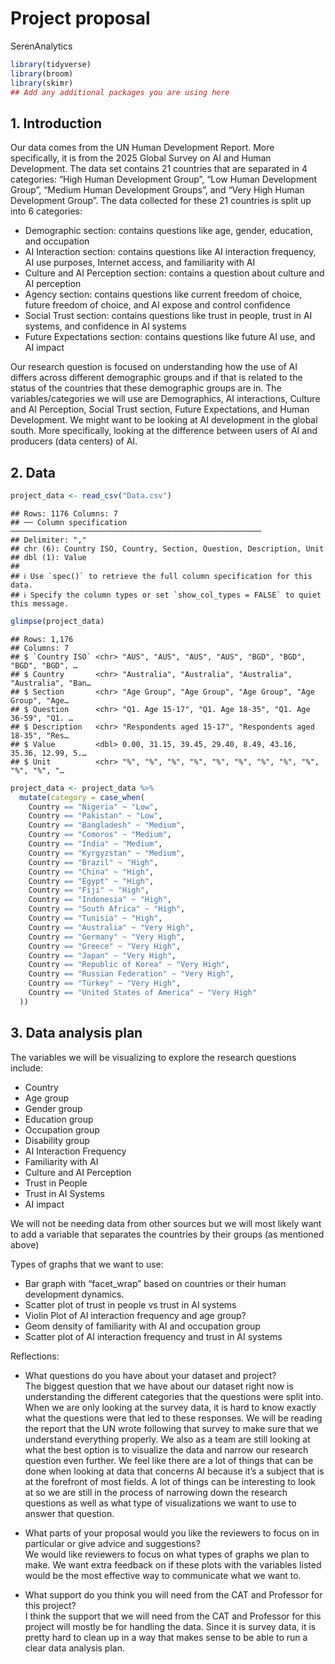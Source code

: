 Project proposal
================
SerenAnalytics

``` r
library(tidyverse)
library(broom)
library(skimr)
## Add any additional packages you are using here
```

## 1. Introduction

Our data comes from the UN Human Development Report. More specifically,
it is from the 2025 Global Survey on AI and Human Development. The data
set contains 21 countries that are separated in 4 categories: “High
Human Development Group”, “Low Human Development Group”, “Medium Human
Development Groups”, and “Very High Human Development Group”. The data
collected for these 21 countries is split up into 6 categories:  
- Demographic section: contains questions like age, gender, education,
and occupation  
- AI Interaction section: contains questions like AI interaction
frequency, AI use purposes, Internet access, and familiarity with AI  
- Culture and AI Perception section: contains a question about culture
and AI perception  
- Agency section: contains questions like current freedom of choice,
future freedom of choice, and AI expose and control confidence  
- Social Trust section: contains questions like trust in people, trust
in AI systems, and confidence in AI systems  
- Future Expectations section: contains questions like future AI use,
and AI impact

Our research question is focused on understanding how the use of AI
differs across different demographic groups and if that is related to
the status of the countries that these demographic groups are in. The
variables/categories we will use are Demographics, AI interactions,
Culture and AI Perception, Social Trust section, Future Expectations,
and Human Development. We might want to be looking at AI development in
the global south. More specifically, looking at the difference between
users of AI and producers (data centers) of AI.

## 2. Data

``` r
project_data <- read_csv("Data.csv")
```

    ## Rows: 1176 Columns: 7
    ## ── Column specification ────────────────────────────────────────────────────────
    ## Delimiter: ","
    ## chr (6): Country ISO, Country, Section, Question, Description, Unit
    ## dbl (1): Value
    ## 
    ## ℹ Use `spec()` to retrieve the full column specification for this data.
    ## ℹ Specify the column types or set `show_col_types = FALSE` to quiet this message.

``` r
glimpse(project_data)
```

    ## Rows: 1,176
    ## Columns: 7
    ## $ `Country ISO` <chr> "AUS", "AUS", "AUS", "AUS", "BGD", "BGD", "BGD", "BGD", …
    ## $ Country       <chr> "Australia", "Australia", "Australia", "Australia", "Ban…
    ## $ Section       <chr> "Age Group", "Age Group", "Age Group", "Age Group", "Age…
    ## $ Question      <chr> "Q1. Age 15-17", "Q1. Age 18-35", "Q1. Age 36-59", "Q1. …
    ## $ Description   <chr> "Respondents aged 15-17", "Respondents aged 18-35", "Res…
    ## $ Value         <dbl> 0.00, 31.15, 39.45, 29.40, 8.49, 43.16, 35.36, 12.99, 5.…
    ## $ Unit          <chr> "%", "%", "%", "%", "%", "%", "%", "%", "%", "%", "%", "…

``` r
project_data <- project_data %>%
  mutate(category = case_when(
    Country == "Nigeria" ~ "Low",
    Country == "Pakistan" ~ "Low",
    Country == "Bangladesh" ~ "Medium",
    Country == "Comoros" ~ "Medium",
    Country == "India" ~ "Medium",
    Country == "Kyrgyzstan" ~ "Medium",
    Country == "Brazil" ~ "High",
    Country == "China" ~ "High",
    Country == "Egypt" ~ "High",
    Country == "Fiji" ~ "High",
    Country == "Indonesia" ~ "High",
    Country == "South Africa" ~ "High",
    Country == "Tunisia" ~ "High",
    Country == "Australia" ~ "Very High",
    Country == "Germany" ~ "Very High",
    Country == "Greece" ~ "Very High",
    Country == "Japan" ~ "Very High",
    Country == "Republic of Korea" ~ "Very High",
    Country == "Russian Federation" ~ "Very High",
    Country == "Türkey" ~ "Very High",
    Country == "United States of America" ~ "Very High"
  ))
```

## 3. Data analysis plan

The variables we will be visualizing to explore the research questions
include:  
- Country  
- Age group  
- Gender group  
- Education group  
- Occupation group  
- Disability group  
- AI Interaction Frequency  
- Familiarity with AI  
- Culture and AI Perception  
- Trust in People  
- Trust in AI Systems  
- AI impact

We will not be needing data from other sources but we will most likely
want to add a variable that separates the countries by their groups (as
mentioned above)

Types of graphs that we want to use:  
- Bar graph with “facet_wrap” based on countries or their human
development dynamics.  
- Scatter plot of trust in people vs trust in AI systems  
- Violin Plot of AI interaction frequency and age group?  
- Geom density of familiarity with AI and occupation group  
- Scatter plot of AI interaction frequency and trust in AI systems

Reflections:  
- What questions do you have about your dataset and project?  
The biggest question that we have about our dataset right now is
understanding the different categories that the questions were split
into. When we are only looking at the survey data, it is hard to know
exactly what the questions were that led to these responses. We will be
reading the report that the UN wrote following that survey to make sure
that we understand everything properly. We also as a team are still
looking at what the best option is to visualize the data and narrow our
research question even further. We feel like there are a lot of things
that can be done when looking at data that concerns AI because it’s a
subject that is at the forefront of most fields. A lot of things can be
interesting to look at so we are still in the process of narrowing down
the research questions as well as what type of visualizations we want to
use to answer that question.

- What parts of your proposal would you like the reviewers to focus on
  in particular or give advice and suggestions?  
  We would like reviewers to focus on what types of graphs we plan to
  make. We want extra feedback on if these plots with the variables
  listed would be the most effective way to communicate what we want to.

- What support do you think you will need from the CAT and Professor for
  this project?  
  I think the support that we will need from the CAT and Professor for
  this project will mostly be for handling the data. Since it is survey
  data, it is pretty hard to clean up in a way that makes sense to be
  able to run a clear data analysis plan.
